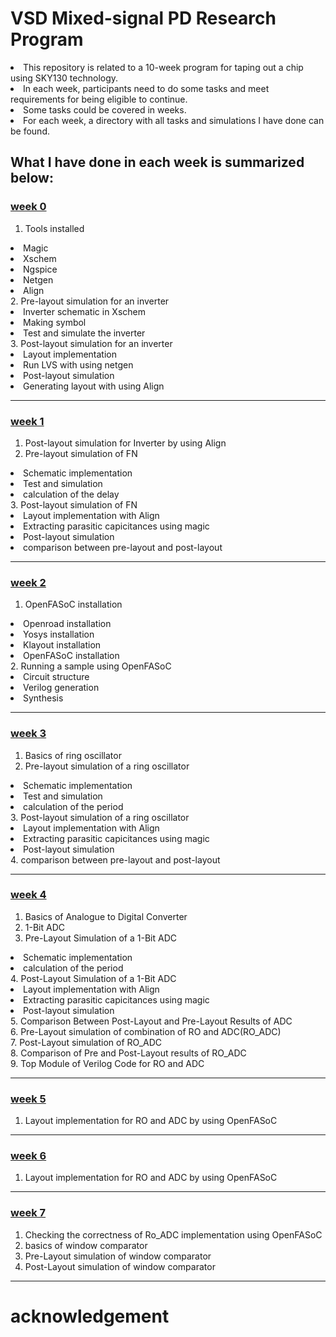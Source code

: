 # VSD Mixed-signal PD Research Program
<li> This repository is related to a 10-week program for taping out a chip using SKY130 technology.<br>
<li> In each week, participants need to do some tasks and meet requirements for being eligible to continue.<br>
<li> Some tasks could be covered in weeks.<br>
<li> For each week, a directory with all tasks and simulations I have done can be found. <br>
  
 ## What I have done in each week is summarized below:<br>
  
### [week 0](https://github.com/miladvafaieenezhad/msvsdwcomp/tree/main/week%200)
1. Tools installed
<li> Magic<br>   
<li> Xschem<br>
<li> Ngspice<br>
<li> Netgen <br>
<li> Align<br>
2. Pre-layout simulation for an inverter<br>
  
<li> Inverter schematic in Xschem<br>
<li> Making symbol <br>
<li> Test and simulate the inverter<br>
3. Post-layout simulation for an inverter<br>
  
<li> Layout implementation <br>
<li> Run LVS with using netgen<br>
<li> Post-layout simulation<br>
<li> Generating layout with using Align<br>
<hr>
  
### [week 1](https://github.com/miladvafaieenezhad/msvsdwcomp/tree/main/week%201)
1. Post-layout simulation for Inverter by using Align 
2. Pre-layout simulation of FN
<li> Schematic implementation
<li> Test and simulation
<li> calculation of the delay
<br>
3. Post-layout simulation of FN
<li> Layout implementation with Align
<li> Extracting parasitic capicitances using magic
<li> Post-layout simulation
<li> comparison between pre-layout and post-layout
<hr>
  
### [week 2](https://github.com/miladvafaieenezhad/msvsdwcomp/tree/main/week%202)
1. OpenFASoC installation
<li> Openroad installation
<li> Yosys installation
<li> Klayout installation
<li> OpenFASoC installation
<br>
2. Running a sample using OpenFASoC
<li> Circuit structure
<li> Verilog generation
<li> Synthesis
<hr>

### [week 3](https://github.com/miladvafaieenezhad/msvsdwcomp/tree/main/week%203)
1. Basics of ring oscillator
2. Pre-layout simulation of a ring oscillator
<li> Schematic implementation
<li> Test and simulation
<li> calculation of the period<br>
3. Post-layout simulation of a ring oscillator
<li> Layout implementation with Align
<li> Extracting parasitic capicitances using magic
<li> Post-layout simulation<br>
4. comparison between pre-layout and post-layout
<hr>

### [week 4](https://github.com/miladvafaieenezhad/msvsdwcomp/blob/main/week%204/Readme.md)
1. Basics of Analogue to Digital Converter
2. 1-Bit ADC<br>
3. Pre-Layout Simulation of a 1-Bit ADC
<li> Schematic implementation
<li> calculation of the period<br>
4. Post-Layout Simulation of a 1-Bit ADC
<li> Layout implementation with Align
<li> Extracting parasitic capicitances using magic
<li> Post-layout simulation<br>
5. Comparison Between Post-Layout and Pre-Layout Results of ADC<br>
6. Pre-Layout simulation of combination of RO and ADC(RO_ADC)<br>
7. Post-Layout simulation of RO_ADC<br>
8. Comparison of Pre and Post-Layout results of RO_ADC<br>
9. Top Module of Verilog Code for RO and ADC

<hr>

### [week 5](https://github.com/miladvafaieenezhad/msvsdwcomp/tree/main/week%205)
1. Layout implementation for RO and ADC by using OpenFASoC 
<hr>

  
 ### [week 6](https://github.com/miladvafaieenezhad/msvsdwcomp/tree/main/week%206)
1. Layout implementation for RO and ADC by using OpenFASoC 
<hr>

### [week 7](https://github.com/miladvafaieenezhad/msvsdwcomp/tree/main/week%207)
1. Checking the correctness of Ro_ADC implementation using OpenFASoC 
2. basics of window comparator
3. Pre-Layout simulation of window comparator
4. Post-Layout simulation of window comparator

<hr>
  
# acknowledgement
